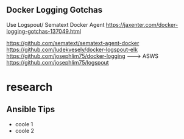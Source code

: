 ## Docker Logging Gotchas
Use Logspout/ Sematext Docker Agent
https://jaxenter.com/docker-logging-gotchas-137049.html

https://github.com/sematext/sematext-agent-docker
https://github.com/ludekvesely/docker-logspout-elk
https://github.com/josephlim75/docker-logging  ---> ASWS
https://github.com/josephlim75/logspout


# research

## Ansible Tips
- coole 1
- coole 2
